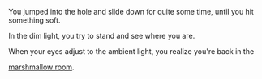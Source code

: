 You jumped into the hole and slide down for quite some time, until you hit something soft.

In the dim light, you try to stand and see where you are.

When your eyes adjust to the ambient light, you realize you're back in the 

[marshmallow room](../../../marshmallow.md).